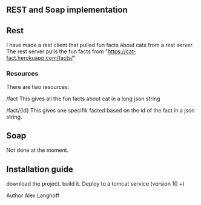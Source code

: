 ## REST and Soap implementation

## Rest

I have made a rest client that pulled fun facts about cats from a rest server.
The rest server pulls the fun facts from "https://cat-fact.herokuapp.com/facts/"

### Resources
There are two resources:
  
  /fact
This gives all the fun facts about cat in a long json string

  /fact/{id}
This gives one specifik facted based on the id of the fact in a json string.

## Soap

Not done at the moment.


## Installation guide

download the project. build it. Deploy to a tomcat service (version 10 +)

Author Alex Langhoff
